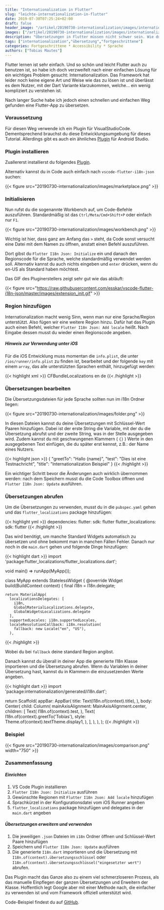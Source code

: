 ```yaml
---
title: "Internationalization in Flutter"
slug: "leichte-internationalization-in-flutter" 
date: 2019-07-30T07:25:24+02:00
draft: false
header_image: "/artikel/20190730-internationalization/images/internationalization.jpg"
images: ["/artikel/20190730-internationalization/images/internationalization.jpg"]
description: "Übersetzungen in Flutter müssen nicht schwer sein. Wie du deine App stressfrei in Flutter übersetzt"
tags: ["internationalization","übersetzung","fortgeschrittene"]
categories: Fortgeschrittene * Accessibility * Sprache
authors: ["Tobias Mautes"]
---
```


Flutter lernen ist sehr einfach. Und so schön und leicht Flutter auch zu benutzen ist, so habe ich doch verzweifelt nach einer einfachen Lösung für ein wichtiges Problem gesucht: Internationalization. Das Framework hat leider noch keine eigene Art und Weise wie das zu lösen ist und überlässt es dem Nutzer, mit der Dart Variante klarzukommen, welche... ein wenig kompliziert zu verstehen ist.

Nach langer Suche habe ich jedoch einen schnellen und einfachen Weg gefunden eine Flutter-App zu übersetzen.

### Voraussetzung

Für diesen Weg verwende ich ein Plugin für VisualStudioCode. Dementsprechend brauchst du diese Entwicklungsumgebung für dieses Tutorial. Allerdings gibt es auch ein ähnliches [Plugin](https://plugins.jetbrains.com/plugin/10128-flutter-i18n) für Android Studio.

### Plugin installieren

Zuallererst installierst du folgendes [Plugin](https://marketplace.visualstudio.com/items?itemName=esskar.vscode-flutter-i18n-json).

Alternativ kannst du in Code auch einfach nach `vscode-flutter-i18n-json` suchen:

{{< figure src="20190730-internationalization/images/marketplace.png" >}}

### Initialisieren

Nun rufst du die sogenannte Workbench auf, um Code-Befehle auszuführen. Standardmäßig ist das `Ctrl/Meta/Cmd+Shift+P` oder einfach nur `F1`.

{{< figure src="20190730-internationalization/images/workbench.png" >}}

Wichtig ist hier, dass ganz am Anfang das `>` steht, da Code sonst versucht eine Datei mit dem Namen zu öffnen, anstatt einen Befehl auszuführen.

Dort gibst du `Flutter I18n Json: Initialize` ein und danach den Regionscode für die Sprache, welche standardmäßig verwendet werden soll. Alternativ kannst du auch nichts eingeben und `enter` drücken, wenn du en-US als Standard haben möchtest. 

Das GIF des Pluginerstellers zeigt sehr gut wie das abläuft:

{{< figure src="https://raw.githubusercontent.com/esskar/vscode-flutter-i18n-json/master/images/extension_init.gif" >}}

### Region hinzufügen

Internationalization macht wenig Sinn, wenn man nur eine Sprache/Region unterstützt. Also fügen wir eine weitere Region hinzu. Dafür hat das Plugin auch einen Befehl, welcher `Flutter I18n Json: Add locale` heißt. Nach Eingabe dessen musst du wieder einen Regionscode angeben.

##### Hinweis zur Verwendung unter iOS

Für die iOS Entwicklung muss momentan die `info.plist`, die unter `/ios/runner/info.plist` zu finden ist, bearbeitet und der folgende `key` mit einem `array`, das alle unterstützten Sprachen enthält, hinzugefügt werden:

{{< highlight xml >}}
<key>CFBundleLocalizations</key>
  	<array>
    <string>en</string>
    <string>de</string>
  	</array>
{{< /highlight >}}

### Übersetzungen bearbeiten

Die Übersetzungsdateien für jede Sprache sollten nun im i18n Ordner liegen:

{{< figure src="20190730-internationalization/images/folder.png" >}}

In diesen Dateien kannst du deine Übersetzungen mit Schlüssel-Wert Paaren hinzufügen. Dabei ist der erste String die Variable, mit der du die Übersetzung abrufst und der zweite String, was in der Stelle ausgegeben wird. Zudem kannst du mit geschwungenen Klammern ( `{}` ) Werte in den ausgegebenen Text einfügen, die du später erst kennst, z.B.: der Name eines Nutzers.

{{< highlight json >}}
{
    "greetTo": "Hallo {name}",
    "test": "Dies ist eine Testnachricht",
    "title": "Internationalization Beispiel"
}
{{< /highlight >}}

Ein wichtiger Schritt bevor die Änderungen auch wirklich übernommen werden: nach dem Speichern musst du die Code Toolbox öffnen und `Flutter I18n Json: Update` ausführen.

### Übersetzungen abrufen

Um die Übersetzungen zu verwenden, musst du in die `pubspec.yaml` gehen und das `flutter_localizations` package hinzufügen:

{{< highlight yml >}}
dependencies:
  flutter:
    sdk: flutter
  flutter_localizations:
    sdk: flutter
{{< /highlight >}}

Das wird benötigt, um manche Standard Widgets automatisch zu übersetzen und ohne bekommt man in manchen Fällen Fehler. Danach nur noch in die `main.dart` gehen und folgende Dinge hinzufügen: 

{{< highlight dart >}}
import 'package:flutter_localizations/flutter_localizations.dart';

void main() => runApp(MyApp());

class MyApp extends StatelessWidget {
  @override
  Widget build(BuildContext context) {
    final i18n = I18n.delegate;

    return MaterialApp(
      localizationsDelegates: [
        i18n,
        GlobalMaterialLocalizations.delegate,
        GlobalWidgetsLocalizations.delegate
      ],
      supportedLocales: i18n.supportedLocales,
      localeResolutionCallback: i18n.resolution(
        fallback: new Locale("en", "US"),
      ),
{{< /highlight >}}

Wobei du bei `fallback` deine standard Region angibst.

Danach kannst du überall in deiner App die generierte I18n Klasse importieren und die Übersetzung abrufen. Wenn du Variablen in deiner Übersetzung hast, kannst du in Klammern die einzusetzenden Werte angeben.

{{< highlight dart >}}
import 'package:internationalization/generated/i18n.dart';

return Scaffold(
      appBar: AppBar(
        title: Text(I18n.of(context).title),
      ),
      body: Center(
        child: Column(
          mainAxisAlignment: MainAxisAlignment.center,
          children: <Widget>[
            Text(
              I18n.of(context).test,
            ),
            Text(
              I18n.of(context).greetTo('Tobias'),
              style: Theme.of(context).textTheme.display1,
            ),
          ],
        ),
      ),
    );
{{< /highlight >}}

### Beispiel

{{< figure src="20190730-internationalization/images/comparison.png" width="750" >}}



### Zusammenfassung

##### Einrichten

1.    VS Code Plugin installieren
2.    `Flutter I18n Json: Initialize` ausführen
3.    Gewünschte Regionen mit `Flutter I18n Json: Add locale` hinzufügen
4.    Sprachkürzel in der Konfigurationsdatei vom iOS Runner angeben
5.    `flutter_localizations` package hinzufügen und delegates in der `main.dart` angeben

##### Übersetzungen erweitern und verwenden

1.    Die jeweiligen `.json` Dateien im `i18n` Ordner öffnen und Schlüssel-Wert Paare hinzufügen
2.    Speichern und `Flutter I18n Json: Update` ausführen
3.    Die generierte `I18n.dart` importieren und die Übersetzung mit `I18n.of(context).übersetzungsschlüssel` oder `I18n.of(context).übersetzungsschlüssel("eingesetzter wert")` abrufen.

Das Plugin macht das Ganze also zu einem viel schmerzloseren Prozess, als das manuelle Einpflegen der ganzen Übersetzungen und Erweitern der Klasse. Hoffentlich legt Google aber mit einer Methode nach, die einfacher zu verwenden ist und vom Framework offiziell unterstützt wird.

Code-Beispiel findest du auf [GitHub](https://github.com/coodoo-io/flutter-internationalization).
